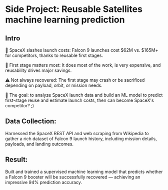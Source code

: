 # Side Project: Reusable Satellites machine learning prediction
## Intro

🚀 SpaceX slashes launch costs: Falcon 9 launches cost $62M vs. $165M+ for competitors, thanks to reusable first stages.

🔑 First stage matters most: It does most of the work, is very expensive, and reusability drives major savings.

⚠️ Not always recovered: The first stage may crash or be sacrificed depending on payload, orbit, or mission needs.

🎯 The goal: to analyze SpaceX launch data and build an ML model to predict first-stage reuse and estimate launch costs, then can become SpaceX's competitor? ;)

## Data Collection:

Harnessed the SpaceX REST API and web scraping from Wikipedia to gather a rich dataset of Falcon 9 launch history, including mission details, payloads, and landing outcomes.

## Result:

Built and trained a supervised machine learning model that predicts whether a Falcon 9 booster will be successfully recovered — achieving an impressive 94% prediction accuracy.
